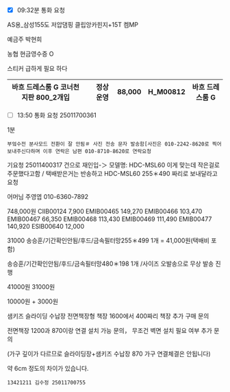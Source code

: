 - [x] 09:32분 통화 요청



AS용_삼성155도 저압댐핑 클립앙카힌지+15T 켐MP


예금주 박현희

농협
현금영수증
O

스티커 급하게 필요 하다

| 바흐 드레스룸 G 코너천지판 800_2개입 |     | 정상운영 | 88,000 | H_M00812 | 바흐 드레스룸 G |
| ----------------------- | --- | ---- | ------ | -------- | --------- |


- [ ] 13:50 통화 요청 25011700361

1분 


```
부엌수전 분사모드 전환이 잘 안됨＃ 사진 전송 문자 발송함[사진은 010-2242-8620로 찍어보내주신다하며 이후 연락은 남편 010-8710-8620로 연락요청
```




기요청 25011400317 건으로 재인입-＞ 모델명: HDC-MSL60  이게 맞는데 작은걸로 주문했다고함 / 택배받은거는 반송하고  HDC-MSL60 255＊490 짜리로 보내달라고 요청



어머님 주영엽 010-6360-7892


748,000원 
CIIB00124  7,900
EMIB00465 	149,270
EMIB00466 	103,470
EMIB00467 	66,350
EMIB00468 	113,430
EMIB00469 111,490
EMIB00477 	140,920
ESIB00640 	12,000


31000
송승훈/기간확인안됨/후드/금속필터망255＊499 1개 = 41,000원(택배비 포함)

송승훈/기간확인안됨/후드/금속필터망480＊198 1개 /사이즈 오발송으로 무상 발송 진행

41000원
31000원

10000원 + 
3000원


샘키즈 슬라이딩 수납장 전면책장형 책장 1600에서 400짜리 책장 추가 구매 문의 



전면책장 1200과 870이랑 연결 설치 가능 문의， 무조건 벽면 설치 필요 여부 추가 문의

(가구 깊이가 다르므로 슬라이딩장+샘키즈 수납장 870 가구 연결체결은 안됩니다)

약 6cm 정도의 차이가 있습니다.


```
13421211 김수정 25011700755
```
